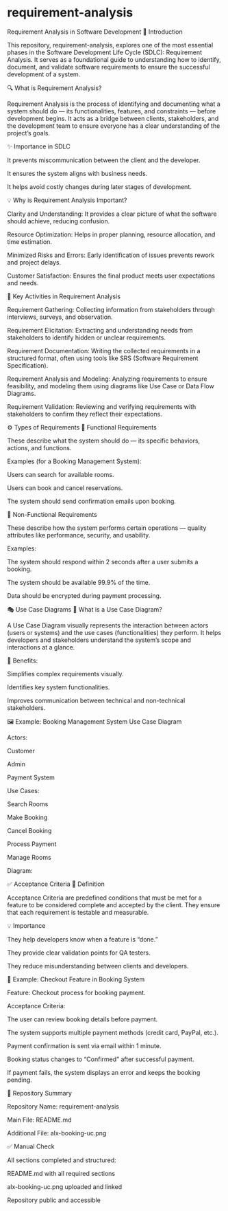 # requirement-analysis
Requirement Analysis in Software Development
📘 Introduction

This repository, requirement-analysis, explores one of the most essential phases in the Software Development Life Cycle (SDLC): Requirement Analysis.
It serves as a foundational guide to understanding how to identify, document, and validate software requirements to ensure the successful development of a system.

🔍 What is Requirement Analysis?

Requirement Analysis is the process of identifying and documenting what a system should do — its functionalities, features, and constraints — before development begins.
It acts as a bridge between clients, stakeholders, and the development team to ensure everyone has a clear understanding of the project’s goals.

✨ Importance in SDLC

It prevents miscommunication between the client and the developer.

It ensures the system aligns with business needs.

It helps avoid costly changes during later stages of development.

💡 Why is Requirement Analysis Important?

Clarity and Understanding:
It provides a clear picture of what the software should achieve, reducing confusion.

Resource Optimization:
Helps in proper planning, resource allocation, and time estimation.

Minimized Risks and Errors:
Early identification of issues prevents rework and project delays.

Customer Satisfaction:
Ensures the final product meets user expectations and needs.

🧩 Key Activities in Requirement Analysis

Requirement Gathering:
Collecting information from stakeholders through interviews, surveys, and observation.

Requirement Elicitation:
Extracting and understanding needs from stakeholders to identify hidden or unclear requirements.

Requirement Documentation:
Writing the collected requirements in a structured format, often using tools like SRS (Software Requirement Specification).

Requirement Analysis and Modeling:
Analyzing requirements to ensure feasibility, and modeling them using diagrams like Use Case or Data Flow Diagrams.

Requirement Validation:
Reviewing and verifying requirements with stakeholders to confirm they reflect their expectations.

⚙️ Types of Requirements
🧾 Functional Requirements

These describe what the system should do — its specific behaviors, actions, and functions.

Examples (for a Booking Management System):

Users can search for available rooms.

Users can book and cancel reservations.

The system should send confirmation emails upon booking.

🧱 Non-Functional Requirements

These describe how the system performs certain operations — quality attributes like performance, security, and usability.

Examples:

The system should respond within 2 seconds after a user submits a booking.

The system should be available 99.9% of the time.

Data should be encrypted during payment processing.

🎭 Use Case Diagrams
🧩 What is a Use Case Diagram?

A Use Case Diagram visually represents the interaction between actors (users or systems) and the use cases (functionalities) they perform.
It helps developers and stakeholders understand the system’s scope and interactions at a glance.

🧠 Benefits:

Simplifies complex requirements visually.

Identifies key system functionalities.

Improves communication between technical and non-technical stakeholders.

🖼️ Example: Booking Management System Use Case Diagram

Actors:

Customer

Admin

Payment System

Use Cases:

Search Rooms

Make Booking

Cancel Booking

Process Payment

Manage Rooms

Diagram:


✅ Acceptance Criteria
🧩 Definition

Acceptance Criteria are predefined conditions that must be met for a feature to be considered complete and accepted by the client.
They ensure that each requirement is testable and measurable.

💡 Importance

They help developers know when a feature is “done.”

They provide clear validation points for QA testers.

They reduce misunderstanding between clients and developers.

🛒 Example: Checkout Feature in Booking System

Feature: Checkout process for booking payment.

Acceptance Criteria:

The user can review booking details before payment.

The system supports multiple payment methods (credit card, PayPal, etc.).

Payment confirmation is sent via email within 1 minute.

Booking status changes to “Confirmed” after successful payment.

If payment fails, the system displays an error and keeps the booking pending.

🧾 Repository Summary

Repository Name: requirement-analysis

Main File: README.md

Additional File: alx-booking-uc.png

✅ Manual Check

All sections completed and structured:

 README.md with all required sections

 alx-booking-uc.png uploaded and linked

 Repository public and accessible
